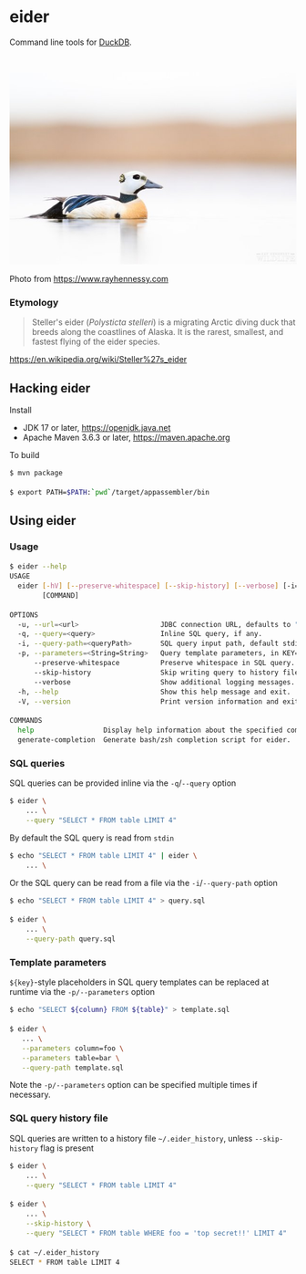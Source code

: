 # eider

Command line tools for [DuckDB](https://duckdb.org).

<br/>

![Photo of Polysticta stelleri, by Ray Hennessy](/images/eider.jpg)

Photo from https://www.rayhennessy.com


### Etymology

> Steller's eider (_Polysticta stelleri_) is a migrating Arctic diving duck that breeds
> along the coastlines of Alaska. It is the rarest, smallest, and fastest flying of the
> eider species.

https://en.wikipedia.org/wiki/Steller%27s_eider


## Hacking eider

Install

 * JDK 17 or later, https://openjdk.java.net
 * Apache Maven 3.6.3 or later, https://maven.apache.org

To build
```bash
$ mvn package

$ export PATH=$PATH:`pwd`/target/appassembler/bin
```

## Using eider

### Usage

```bash
$ eider --help
USAGE
  eider [-hV] [--preserve-whitespace] [--skip-history] [--verbose] [-i=<queryPath>] [-q=<query>] [-u=<url>] [-p=<String=String>]...
        [COMMAND]

OPTIONS
  -u, --url=<url>                    JDBC connection URL, defaults to "jdbc:duckdb:".
  -q, --query=<query>                Inline SQL query, if any.
  -i, --query-path=<queryPath>       SQL query input path, default stdin.
  -p, --parameters=<String=String>   Query template parameters, in KEY=VALUE format. Specify multiple times if necessary.
      --preserve-whitespace          Preserve whitespace in SQL query.
      --skip-history                 Skip writing query to history file.
      --verbose                      Show additional logging messages.
  -h, --help                         Show this help message and exit.
  -V, --version                      Print version information and exit.

COMMANDS
  help                 Display help information about the specified command.
  generate-completion  Generate bash/zsh completion script for eider.
```


### SQL queries

SQL queries can be provided inline via the `-q`/`--query` option
```bash
$ eider \
    ... \
    --query "SELECT * FROM table LIMIT 4"
```

By default the SQL query is read from `stdin`
```bash
$ echo "SELECT * FROM table LIMIT 4" | eider \
    ... \
```

Or the SQL query can be read from a file via the `-i`/`--query-path` option
```bash
$ echo "SELECT * FROM table LIMIT 4" > query.sql

$ eider \
    ... \
    --query-path query.sql
```


### Template parameters

`${key}`-style placeholders in SQL query templates can be replaced at runtime via the `-p/--parameters` option
```bash
$ echo "SELECT ${column} FROM ${table}" > template.sql

$ eider \
   ... \
   --parameters column=foo \
   --parameters table=bar \
   --query-path template.sql
```

Note the `-p/--parameters` option can be specified multiple times if necessary.


### SQL query history file

SQL queries are written to a history file `~/.eider_history`, unless `--skip-history` flag is present
```bash
$ eider \
    ... \
    --query "SELECT * FROM table LIMIT 4"

$ eider \
    ... \
    --skip-history \
    --query "SELECT * FROM table WHERE foo = 'top secret!!' LIMIT 4"

$ cat ~/.eider_history
SELECT * FROM table LIMIT 4
```
